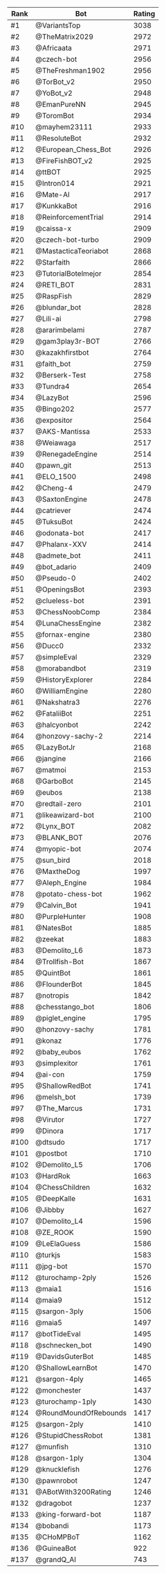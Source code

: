 Rank|Bot|Rating
---|---|---
#1|@VariantsTop|3038
#2|@TheMatrix2029|2972
#3|@Africaata|2971
#4|@czech-bot|2956
#5|@TheFreshman1902|2956
#6|@TorBot_v2|2950
#7|@YoBot_v2|2948
#8|@EmanPureNN|2945
#9|@ToromBot|2934
#10|@mayhem23111|2933
#11|@ResoluteBot|2932
#12|@European_Chess_Bot|2926
#13|@FireFishBOT_v2|2925
#14|@ttBOT|2925
#15|@Intron014|2921
#16|@Mate-AI|2917
#17|@KunkkaBot|2916
#18|@ReinforcementTrial|2914
#19|@caissa-x|2909
#20|@czech-bot-turbo|2909
#21|@MastacticaTeoriabot|2868
#22|@Starfaith|2866
#23|@TutorialBotelmejor|2854
#24|@RETI_BOT|2831
#25|@RaspFish|2829
#26|@blundar_bot|2828
#27|@Lili-ai|2798
#28|@ararimbelami|2787
#29|@gam3play3r-BOT|2766
#30|@kazakhfirstbot|2764
#31|@faith_bot|2759
#32|@Berserk-Test|2758
#33|@Tundra4|2654
#34|@LazyBot|2596
#35|@Bingo202|2577
#36|@expositor|2564
#37|@AKS-Mantissa|2533
#38|@Weiawaga|2517
#39|@RenegadeEngine|2514
#40|@pawn_git|2513
#41|@ELO_1500|2498
#42|@Cheng-4|2479
#43|@SaxtonEngine|2478
#44|@catriever|2474
#45|@TuksuBot|2424
#46|@odonata-bot|2417
#47|@Phalanx-XXV|2414
#48|@admete_bot|2411
#49|@bot_adario|2409
#50|@Pseudo-0|2402
#51|@OpeningsBot|2393
#52|@clueless-bot|2391
#53|@ChessNoobComp|2384
#54|@LunaChessEngine|2382
#55|@fornax-engine|2380
#56|@Ducc0|2332
#57|@simpleEval|2329
#58|@morabandbot|2319
#59|@HistoryExplorer|2284
#60|@WilliamEngine|2280
#61|@Nakshatra3|2276
#62|@FataliiBot|2251
#63|@halcyonbot|2242
#64|@honzovy-sachy-2|2214
#65|@LazyBotJr|2168
#66|@jangine|2166
#67|@matmoi|2153
#68|@GarboBot|2145
#69|@eubos|2138
#70|@redtail-zero|2101
#71|@likeawizard-bot|2100
#72|@Lynx_BOT|2082
#73|@BLANK_BOT|2076
#74|@myopic-bot|2074
#75|@sun_bird|2018
#76|@MaxtheDog|1997
#77|@Aleph_Engine|1984
#78|@potato-chess-bot|1962
#79|@Calvin_Bot|1941
#80|@PurpleHunter|1908
#81|@NatesBot|1885
#82|@zeekat|1883
#83|@Demolito_L6|1873
#84|@Trollfish-Bot|1867
#85|@QuintBot|1861
#86|@FlounderBot|1845
#87|@notropis|1842
#88|@chesstango_bot|1806
#89|@piglet_engine|1795
#90|@honzovy-sachy|1781
#91|@konaz|1776
#92|@baby_eubos|1762
#93|@simplexitor|1761
#94|@ai-con|1759
#95|@ShallowRedBot|1741
#96|@melsh_bot|1739
#97|@The_Marcus|1731
#98|@Virutor|1727
#99|@Dinora|1717
#100|@dtsudo|1717
#101|@postbot|1710
#102|@Demolito_L5|1706
#103|@HardRok|1663
#104|@ChessChildren|1632
#105|@DeepKalle|1631
#106|@Jibbby|1627
#107|@Demolito_L4|1596
#108|@ZE_ROOK|1590
#109|@LeElaGuess|1586
#110|@turkjs|1583
#111|@jpg-bot|1570
#112|@turochamp-2ply|1526
#113|@maia1|1516
#114|@maia9|1512
#115|@sargon-3ply|1506
#116|@maia5|1497
#117|@botTideEval|1495
#118|@schnecken_bot|1490
#119|@DavidsGuterBot|1485
#120|@ShallowLearnBot|1470
#121|@sargon-4ply|1465
#122|@monchester|1437
#123|@turochamp-1ply|1430
#124|@RoundMoundOfRebounds|1417
#125|@sargon-2ply|1410
#126|@StupidChessRobot|1381
#127|@munfish|1310
#128|@sargon-1ply|1304
#129|@knucklefish|1276
#130|@pawnrobot|1247
#131|@ABotWith3200Rating|1246
#132|@dragobot|1237
#133|@king-forward-bot|1187
#134|@bobandi|1173
#135|@CHoMPBoT|1162
#136|@GuineaBot|922
#137|@grandQ_AI|743
